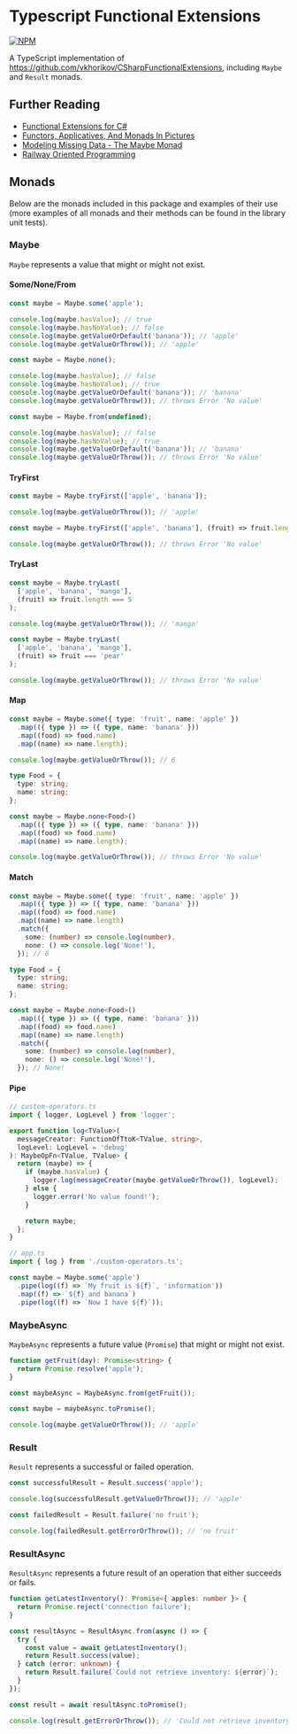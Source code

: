 # Typescript Functional Extensions

[![NPM](https://nodei.co/npm/typescript-functional-extensions.png)](https://nodei.co/npm/typescript-functional-extensions/)

A TypeScript implementation of <https://github.com/vkhorikov/CSharpFunctionalExtensions>, including `Maybe` and `Result` monads.

## Further Reading

- [Functional Extensions for C#](https://github.com/vkhorikov/CSharpFunctionalExtensions)
- [Functors, Applicatives, And Monads In Pictures](https://adit.io/posts/2013-04-17-functors,_applicatives,_and_monads_in_pictures.html)
- [Modeling Missing Data - The Maybe Monad](https://dev.to/seangwright/kentico-xperience-design-patterns-modeling-missing-data-the-maybe-monad-2c7i)
- [Railway Oriented Programming](https://fsharpforfunandprofit.com/rop/)

## Monads

Below are the monads included in this package and examples of their use (more examples of all monads and their methods can be found in the library unit tests).

### Maybe

`Maybe` represents a value that might or might not exist.

#### Some/None/From

```typescript
const maybe = Maybe.some('apple');

console.log(maybe.hasValue); // true
console.log(maybe.hasNoValue); // false
console.log(maybe.getValueOrDefault('banana')); // 'apple'
console.log(maybe.getValueOrThrow()); // 'apple'
```

```typescript
const maybe = Maybe.none();

console.log(maybe.hasValue); // false
console.log(maybe.hasNoValue); // true
console.log(maybe.getValueOrDefault('banana')); // 'banana'
console.log(maybe.getValueOrThrow()); // throws Error 'No value'
```

```typescript
const maybe = Maybe.from(undefined);

console.log(maybe.hasValue); // false
console.log(maybe.hasNoValue); // true
console.log(maybe.getValueOrDefault('banana')); // 'banana'
console.log(maybe.getValueOrThrow()); // throws Error 'No value'
```

#### TryFirst

```typescript
const maybe = Maybe.tryFirst(['apple', 'banana']);

console.log(maybe.getValueOrThrow()); // 'apple'
```

```typescript
const maybe = Maybe.tryFirst(['apple', 'banana'], (fruit) => fruit.length > 6);

console.log(maybe.getValueOrThrow()); // throws Error 'No value'
```

#### TryLast

```typescript
const maybe = Maybe.tryLast(
  ['apple', 'banana', 'mango'],
  (fruit) => fruit.length === 5
);

console.log(maybe.getValueOrThrow()); // 'mango'
```

```typescript
const maybe = Maybe.tryLast(
  ['apple', 'banana', 'mango'],
  (fruit) => fruit === 'pear'
);

console.log(maybe.getValueOrThrow()); // throws Error 'No value'
```

#### Map

```typescript
const maybe = Maybe.some({ type: 'fruit', name: 'apple' })
  .map(({ type }) => ({ type, name: 'banana' }))
  .map((food) => food.name)
  .map((name) => name.length);

console.log(maybe.getValueOrThrow()); // 6
```

```typescript
type Food = {
  type: string;
  name: string;
};

const maybe = Maybe.none<Food>()
  .map(({ type }) => ({ type, name: 'banana' }))
  .map((food) => food.name)
  .map((name) => name.length);

console.log(maybe.getValueOrThrow()); // throws Error 'No value'
```

#### Match

```typescript
const maybe = Maybe.some({ type: 'fruit', name: 'apple' })
  .map(({ type }) => ({ type, name: 'banana' }))
  .map((food) => food.name)
  .map((name) => name.length)
  .match({
    some: (number) => console.log(number),
    none: () => console.log('None!'),
  }); // 6
```

```typescript
type Food = {
  type: string;
  name: string;
};

const maybe = Maybe.none<Food>()
  .map(({ type }) => ({ type, name: 'banana' }))
  .map((food) => food.name)
  .map((name) => name.length)
  .match({
    some: (number) => console.log(number),
    none: () => console.log('None!'),
  }); // None!
```

#### Pipe

```typescript
// custom-operators.ts
import { logger, LogLevel } from 'logger';

export function log<TValue>(
  messageCreator: FunctionOfTtoK<TValue, string>,
  logLevel: LogLevel = 'debug'
): MaybeOpFn<TValue, TValue> {
  return (maybe) => {
    if (maybe.hasValue) {
      logger.log(messageCreator(maybe.getValueOrThrow()), logLevel);
    } else {
      logger.error('No value found!');
    }

    return maybe;
  };
}

// app.ts
import { log } from './custom-operators.ts';

const maybe = Maybe.some('apple')
  .pipe(log((f) => `My fruit is ${f}`, 'information'))
  .map((f) => `${f} and banana`)
  .pipe(log((f) => `Now I have ${f}`));
```

### MaybeAsync

`MaybeAsync` represents a future value (`Promise`) that might or might not exist.

```typescript
function getFruit(day): Promise<string> {
  return Promise.resolve('apple');
}

const maybeAsync = MaybeAsync.from(getFruit());

const maybe = maybeAsync.toPromise();

console.log(maybe.getValueOrThrow()); // 'apple'
```

### Result

`Result` represents a successful or failed operation.

```typescript
const successfulResult = Result.success('apple');

console.log(successfulResult.getValueOrThrow()); // 'apple'

const failedResult = Result.failure('no fruit');

console.log(failedResult.getErrorOrThrow()); // 'no fruit'
```

### ResultAsync

`ResultAsync` represents a future result of an operation that either succeeds or fails.

```typescript
function getLatestInventory(): Promise<{ apples: number }> {
  return Promise.reject('connection failure');
}

const resultAsync = ResultAsync.from(async () => {
  try {
    const value = await getLatestInventory();
    return Result.success(value);
  } catch (error: unknown) {
    return Result.failure(`Could not retrieve inventory: ${error}`);
  }
});

const result = await resultAsync.toPromise();

console.log(result.getErrorOrThrow()); // 'Could not retrieve inventory: connection failure
```
